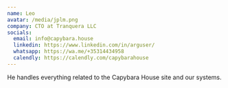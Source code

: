 ```yaml
---
name: Leo
avatar: /media/jplm.png
company: CTO at Tranquera LLC
socials:
  email: info@capybara.house
  linkedin: https://www.linkedin.com/in/arguser/
  whatsapp: https://wa.me/+35314434958
  calendly: https://calendly.com/capybarahouse
---
```


He handles everything related to the Capybara House site and our systems.